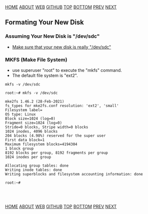 ---
---

[HOME](index.md)
[ABOUT](README.md)
[WEB](https://osp4diss.vlsm.org/)
[GITHUB](https://github.com/os2xx/osp4diss/)
[TOP](#)
[BOTTOM](#endofpage)
[PREV](W03-01.md)
[NEXT](W03-03.md)

## Formating Your New Disk

### Assuming Your New Disk is "/dev/sdc"

* [Make sure that your new disk is really "/dev/sdc"](W03-01.md)

### MKFS (Make File System)

* use superuser "root" to execute the "mkfs" command.
* The default file system is "ext2".

```
mkfs -v /dev/sdc

```

```
root:~# mkfs -v /dev/sdc

mke2fs 1.46.2 (28-Feb-2021)
fs_types for mke2fs.conf resolution: 'ext2', 'small'
Filesystem label=
OS type: Linux
Block size=1024 (log=0)
Fragment size=1024 (log=0)
Stride=0 blocks, Stripe width=0 blocks
1024 inodes, 4096 blocks
204 blocks (4.98%) reserved for the super user
First data block=1
Maximum filesystem blocks=4194304
1 block group
8192 blocks per group, 8192 fragments per group
1024 inodes per group

Allocating group tables: done                            
Writing inode tables: done                            
Writing superblocks and filesystem accounting information: done

root:~#

```

<br id="endofpage"><br>

[HOME](index.md)
[ABOUT](README.md)
[WEB](https://osp4diss.vlsm.org/)
[GITHUB](/https://github.com/os2xx/osp4diss)
[TOP](#)
[BOTTOM](#endofpage)
[PREV](W03-01.md)
[NEXT](W03-03.md)
<br>

